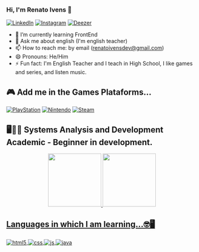 ### Hi, I'm Renato Ivens 👋

[![LinkedIn](https://img.shields.io/badge/LinkedIn-0077B5?style=for-the-badge&logo=linkedin&logoColor=white)](https://www.linkedin.com/in/renato-ivens-feij%C3%B3-831370101/)
[![Instagram](https://img.shields.io/badge/Instagram-E4405F?style=for-the-badge&logo=instagram&logoColor=white)](https://instagram.com/renatoivens.jpg)
[![Deezer](https://img.shields.io/badge/Deezer-FEAA2D?style=for-the-badge&logo=deezer&logoColor=white)](https://www.deezer.com/br/profile/294716053)


- 🌱 I’m currently learning FrontEnd
- 💬 Ask me about english (I'm english teacher)
- 📫 How to reach me:  by email (renatoivensdev@gmail.com)
- 😄 Pronouns: He/Him
- ⚡ Fun fact: I'm  English Teacher and  I teach in High School,  I like games and series, and listen music.

## 🎮 Add me in the Games Plataforms...

[![PlayStation](https://img.shields.io/badge/PlayStation-003791?style=for-the-badge&logo=playstation&logoColor=white)](...)
[![Nintendo](https://img.shields.io/badge/Nintendo_Switch-E60012?style=for-the-badge&logo=nintendo-switch&logoColor=white)](...)
[![Steam](https://img.shields.io/badge/Steam-000000?style=for-the-badge&logo=steam&logoColor=white)](...)


## 🖥🐱‍🏍 Systems Analysis and Development Academic - Beginner in development.
<div align="center">
  <a href="https://github.com/renatoivens">
  <img height="140em" src="https://github-readme-stats.vercel.app/api?username=renatoivens&show_icons=true&theme=merko&include_all_commits=true&count_private=true"/>
  <img height="140em" src="https://github-readme-stats.vercel.app/api/top-langs/?username=renatoivens&layout=compact&langs_count=7&theme=merko"/>
</div>
  
## Languages in which I am learning...🤓🖥
  <div style="display: inline_block">
  <img align="center" alt="html5" src="https://img.shields.io/badge/HTML5-E34F26?style=for-the-badge&logo=html5&logoColor=white" />
  <img align="center" alt="css" src="https://img.shields.io/badge/CSS3-1572B6?style=for-the-badge&logo=css3&logoColor=white" />
  <img align="center" alt="js" src="https://img.shields.io/badge/JavaScript-F7DF1E?style=for-the-badge&logo=javascript&logoColor=black" />
  <img align="center" alt="java" src="https://img.shields.io/badge/Java-ED8B00?style=for-the-badge&logo=java&logoColor=white" />
    
</div><br/>



